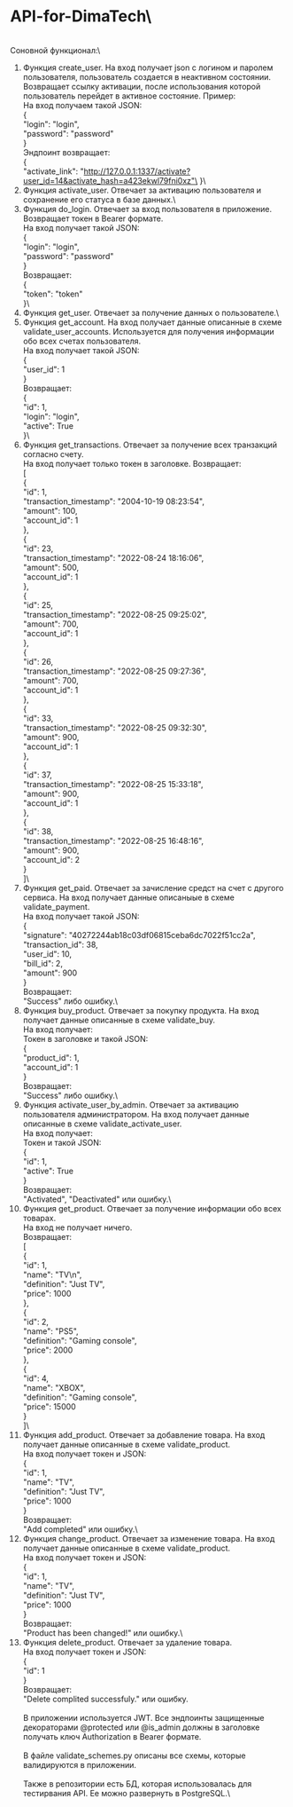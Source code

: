 # API-for-DimaTech\
\
Соновной функционал:\
1) Функция create_user. На вход получает json с логином и паролем пользователя, пользователь создается в неактивном состоянии. Возвращает ссылку активации, после использования которой пользователь перейдет в активное состояние. Пример:\
На вход получаем такой JSON:\
{\
  "login": "login",\
  "password": "password"\
}\
Эндпоинт возвращает:\
{\
    "activate_link": "http://127.0.0.1:1337/activate?user_id=14&activate_hash=a423ekwl79fni0xz"\
}\
2) Функция activate_user. Отвечает за активацию пользователя и сохранение его статуса в базе данных.\
3) Функция do_login. Отвечает за вход пользователя в приложение. Возвращает токен в Bearer формате.\
На вход получает такой JSON:\
{\
        "login": "login",\
        "password": "password"\
}\
Возвращает:\
{\
  "token": "token"\
}\
4) Функция get_user. Отвечает за получение данных о пользователе.\
5) Функция get_account. На вход получает данные описанные в схеме validate_user_accounts. Используется для получения информации обо всех счетах пользователя.\
На вход получает такой JSON:\
{\
  "user_id": 1\
}\
Возвращает:\
{\
  "id": 1,\
  "login": "login",\
  "active": True\
}\
6) Функция get_transactions. Отвечает за получение всех транзакций согласно счету.\
На вход получает только токен в заголовке. Возвращает:\
[\
    {\
        "id": 1,\
        "transaction_timestamp": "2004-10-19 08:23:54",\
        "amount": 100,\
        "account_id": 1\
    },\
    {\
        "id": 23,\
        "transaction_timestamp": "2022-08-24 18:16:06",\
        "amount": 500,\
        "account_id": 1\
    },\
    {\
        "id": 25,\
        "transaction_timestamp": "2022-08-25 09:25:02",\
        "amount": 700,\
        "account_id": 1\
    },\
    {\
        "id": 26,\
        "transaction_timestamp": "2022-08-25 09:27:36",\
        "amount": 700,\
        "account_id": 1\
    },\
    {\
        "id": 33,\
        "transaction_timestamp": "2022-08-25 09:32:30",\
        "amount": 900,\
        "account_id": 1\
    },\
    {\
        "id": 37,\
        "transaction_timestamp": "2022-08-25 15:33:18",\
        "amount": 900,\
        "account_id": 1\
    },\
    {\
        "id": 38,\
        "transaction_timestamp": "2022-08-25 16:48:16",\
        "amount": 900,\
        "account_id": 2\
    }\
]\
7) Функция get_paid. Отвечает за зачисление средст на счет с другого сервиса. На вход получает данные описаныые в схеме validate_payment.\
На вход получает такой JSON:\
{\
	"signature": "40272244ab18c03df06815ceba6dc7022f51cc2a",\
	"transaction_id": 38,\
	"user_id": 10,\
	"bill_id": 2,\
	"amount": 900\
}\
Возвращает:\
"Success" либо ошибку.\
8) Функция buy_product. Отвечает за покупку продукта. На вход получает данные описанные в схеме validate_buy. \
На вход получает:\
Токен в заголовке и такой JSON:\
{\
  "product_id": 1,\
  "account_id": 1\
}\
Возвращает:\
"Success" либо ошибку.\
9) Функция activate_user_by_admin. Отвечает за активацию пользователя администратором. На вход получает данные описанные в схеме validate_activate_user.\
На вход получает:\
Токен и такой JSON:\
{\
  "id": 1,\
  "active": True\
}\
Возвращает:\
"Activated", "Deactivated" или ошибку.\
10) Функция get_product. Отвечает за получение информации обо всех товарах.\
На вход не получает ничего. \
Возвращает:\
[\
    {\
        "id": 1,\
        "name": "TV\n",\
        "definition": "Just TV",\
        "price": 1000\
    },\
    {\
        "id": 2,\
        "name": "PS5",\
        "definition": "Gaming console",\
        "price": 2000\
    },\
    {\
        "id": 4,\
        "name": "XBOX",\
        "definition": "Gaming console",\
        "price": 15000\
    }\
]\
11) Функция add_product. Отвечает за добавление товара. На вход получает данные описанные в схеме validate_product.\
На вход получает токен и JSON:\
{\
  "id": 1,\
  "name": "TV",\
  "definition": "Just TV",\
  "price": 1000\
}\
Возвращает:\
"Add completed" или ошибку.\
12) Функция change_product. Отвечает за изменение товара. На вход получает данные описанные в схеме validate_product.\
На вход получает токен и JSON:\
{\
  "id": 1,\
  "name": "TV",\
  "definition": "Just TV",\
  "price": 1000\
}\
Возвращает:\
"Product has been changed!" или ошибку.\
13) Функция delete_product. Отвечает за удаление товара.\
На вход получает токен и JSON:\
{\
  "id": 1\
}\
Возвращает:\
"Delete complited successfuly." или ошибку.\
\
В приложении используется JWT. Все эндпоинты защищенные декораторами @protected или @is_admin должны в заголовке получать ключ Authorization в Bearer формате. \
\
В файле validate_schemes.py описаны все схемы, которые валидируются в приложении.\
\
Также в репозитории есть БД, которая использовалась для тестирвания API. Ее можно развернуть в PostgreSQL.\
